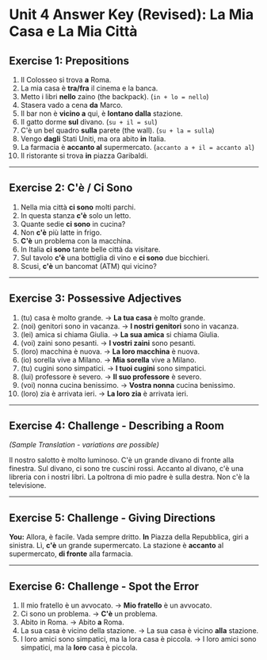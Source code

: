 # Unit 4 Answer Key (Revised): La Mia Casa e La Mia Città

## Exercise 1: Prepositions

1.  Il Colosseo si trova **a** Roma.
2.  La mia casa è **tra/fra** il cinema e la banca.
3.  Metto i libri **nello** zaino (the backpack). (`in + lo = nello`)
4.  Stasera vado a cena **da** Marco.
5.  Il bar non è **vicino a** qui, è **lontano dalla** stazione.
6.  Il gatto dorme **sul** divano. (`su + il = sul`)
7.  C'è un bel quadro **sulla** parete (the wall). (`su + la = sulla`)
8.  Vengo **dagli** Stati Uniti, ma ora abito **in** Italia.
9.  La farmacia è **accanto al** supermercato. (`accanto a + il = accanto al`)
10. Il ristorante si trova **in** piazza Garibaldi.

---

## Exercise 2: C'è / Ci Sono

1.  Nella mia città **ci sono** molti parchi.
2.  In questa stanza **c'è** solo un letto.
3.  Quante sedie **ci sono** in cucina?
4.  Non **c'è** più latte in frigo.
5.  **C'è** un problema con la macchina.
6.  In Italia **ci sono** tante belle città da visitare.
7.  Sul tavolo **c'è** una bottiglia di vino e **ci sono** due bicchieri.
8.  Scusi, **c'è** un bancomat (ATM) qui vicino?

---

## Exercise 3: Possessive Adjectives

1.  (tu) casa è molto grande. -> **La tua casa** è molto grande.
2.  (noi) genitori sono in vacanza. -> **I nostri genitori** sono in vacanza.
3.  (lei) amica si chiama Giulia. -> **La sua amica** si chiama Giulia.
4.  (voi) zaini sono pesanti. -> **I vostri zaini** sono pesanti.
5.  (loro) macchina è nuova. -> **La loro macchina** è nuova.
6.  (io) sorella vive a Milano. -> **Mia sorella** vive a Milano.
7.  (tu) cugini sono simpatici. -> **I tuoi cugini** sono simpatici.
8.  (lui) professore è severo. -> **Il suo professore** è severo.
9.  (voi) nonna cucina benissimo. -> **Vostra nonna** cucina benissimo.
10. (loro) zia è arrivata ieri. -> **La loro zia** è arrivata ieri.

---

## Exercise 4: Challenge - Describing a Room

*(Sample Translation - variations are possible)*

Il nostro salotto è molto luminoso. C'è un grande divano di fronte alla finestra. Sul divano, ci sono tre cuscini rossi. Accanto al divano, c'è una libreria con i nostri libri. La poltrona di mio padre è sulla destra. Non c'è la televisione.

---

## Exercise 5: Challenge - Giving Directions

**You:** Allora, è facile. Vada sempre dritto. **In** Piazza della Repubblica, giri a sinistra. Lì, **c'è** un grande supermercato. La stazione è **accanto** al supermercato, **di fronte** alla farmacia.

---

## Exercise 6: Challenge - Spot the Error

1.  Il mio fratello è un avvocato. -> **Mio fratello** è un avvocato.
2.  Ci sono un problema. -> **C'è** un problema.
3.  Abito in Roma. -> Abito **a** Roma.
4.  La sua casa è vicino della stazione. -> La sua casa è vicino **alla** stazione.
5.  I loro amici sono simpatici, ma la lora casa è piccola. -> I loro amici sono simpatici, ma la **loro** casa è piccola.